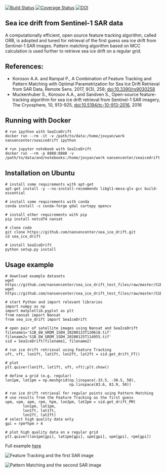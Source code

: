 [![Build Status](https://travis-ci.org/nansencenter/sea_ice_drift.svg?branch=master)](https://travis-ci.org/nansencenter/sea_ice_drift)
[![Coverage Status](https://coveralls.io/repos/nansencenter/sea_ice_drift/badge.svg?branch=master)](https://coveralls.io/r/nansencenter/sea_ice_drift)
[![DOI](https://zenodo.org/badge/46479183.svg)](https://zenodo.org/badge/latestdoi/46479183)

## Sea ice drift from Sentinel-1 SAR data

A computationally efficient, open source feature tracking algorithm,
called ORB, is adopted and tuned for retrieval of the first guess
sea ice drift from Sentinel-1 SAR images. Pattern matching algorithm
based on MCC calculation is used further to retrieve sea ice drift on a
regular grid.

## References:
 * Korosov A.A. and Rampal P., A Combination of Feature Tracking and Pattern Matching with Optimal Parametrization for Sea Ice Drift Retrieval from SAR Data, Remote Sens. 2017, 9(3), 258; [doi:10.3390/rs9030258](http://www.mdpi.com/2072-4292/9/3/258)
 * Muckenhuber S., Korosov A.A., and Sandven S., Open-source feature-tracking algorithm for sea ice drift retrieval from Sentinel-1 SAR imagery, The Cryosphere, 10, 913-925, [doi:10.5194/tc-10-913-2016](http://www.the-cryosphere.net/10/913/2016/), 2016

## Running with Docker
```
# run ipython with SeaIceDrift
docker run --rm -it -v /path/to/data:/home/jovyan/work nansencenter/seaicedrift ipython

# run jupyter notebook with SeaIceDrift
docker run --rm -p 8888:8888 -v /path/to/data/and/notebooks:/home/jovyan/work nansencenter/seaicedrift
```

## Installation on Ubuntu
```
# install some requirements with apt-get
apt-get install -y --no-install-recommends libgl1-mesa-glx gcc build-essential

# install some requirements with conda
conda install -c conda-forge gdal cartopy opencv

# install other requirements with pip
pip install netcdf4 nansat

# clone code
git clone https://github.com/nansencenter/sea_ice_drift.git
cd sea_ice_drift

# install SeaIceDrift
python setup.py install
```

## Usage example
```
# download example datasets
wget https://github.com/nansencenter/sea_ice_drift_test_files/raw/master/S1B_EW_GRDM_1SDH_20200123T120618.tif
wget https://github.com/nansencenter/sea_ice_drift_test_files/raw/master/S1B_EW_GRDM_1SDH_20200125T114955.tif

# start Python and import relevant libraries
import numpy as np
import matplotlib.pyplot as plt
from nansat import Nansat
from sea_ice_drift import SeaIceDrift

# open pair of satellite images using Nansat and SeaIceDrift
filename1='S1B_EW_GRDM_1SDH_20200123T120618.tif'
filename2='S1B_EW_GRDM_1SDH_20200125T114955.tif'
sid = SeaIceDrift(filename1, filename2)

# run ice drift retrieval using Feature Tracking
uft, vft, lon1ft, lat1ft, lon2ft, lat2ft = sid.get_drift_FT()

# plot
plt.quiver(lon1ft, lat1ft, uft, vft);plt.show()

# define a grid (e.g. regular)
lon1pm, lat1pm = np.meshgrid(np.linspace(-33.5, -30.5, 50),
                             np.linspace(83.6, 83.9, 50))

# run ice drift retrieval for regular points using Pattern Matching
# use results from the Feature Tracking as the first guess
upm, vpm, apm, rpm, hpm, lon2pm, lat2pm = sid.get_drift_PM(
        lon1pm, lat1pm,
        lon1ft, lat1ft,
        lon2ft, lat2ft)
# select high quality data only
gpi = rpm*hpm > 4

# plot high quality data on a regular grid
plt.quiver(lon1pm[gpi], lat1pm[gpi], upm[gpi], vpm[gpi], rpm[gpi])

```
Full example [here](https://github.com/nansencenter/sea_ice_drift/blob/master/examples/simple.py)

![Feature Tracking and the first SAR image](https://raw.githubusercontent.com/nansencenter/sea_ice_drift/master/examples/sea_ice_drift_FT_img1.png)

![Pattern Matching and the second SAR image](https://raw.githubusercontent.com/nansencenter/sea_ice_drift/master/examples/sea_ice_drift_PM_img2.png)
